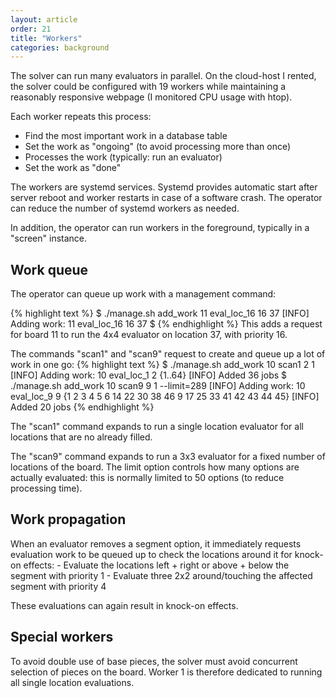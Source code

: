 ```yaml
---
layout: article
order: 21
title: "Workers"
categories: background
---
```

The solver can run many evaluators in parallel.
On the cloud-host I rented, the solver could be configured with 19 workers while maintaining a reasonably responsive webpage (I monitored CPU usage with htop).

Each worker repeats this process:
- Find the most important work in a database table
- Set the work as "ongoing" (to avoid processing more than once)
- Processes the work (typically: run an evaluator)
- Set the work as "done"

The workers are systemd services. Systemd provides automatic start after server reboot and worker restarts in case of a software crash.
The operator can reduce the number of systemd workers as needed.

In addition, the operator can run workers in the foreground, typically in a "screen" instance.

<h2>Work queue</h2>
The operator can queue up work with a management command:

{% highlight text %}
$ ./manage.sh add_work 11 eval_loc_16 16 37
[INFO] Adding work: 11 eval_loc_16 16 37
$
{% endhighlight %}
This adds a request for board 11 to run the 4x4 evaluator on location 37, with priority 16.

The commands "scan1" and "scan9" request to create and queue up a lot of work in one go:
{% highlight text %}
$ ./manage.sh add_work 10 scan1 2 1
[INFO] Adding work: 10 eval_loc_1 2 {1..64}
[INFO] Added 36 jobs
$ ./manage.sh add_work 10 scan9 9 1 --limit=289
[INFO] Adding work: 10 eval_loc_9 9 {1 2 3 4 5 6 14 22 30 38 46 9 17 25 33 41 42 43 44 45}
[INFO] Added 20 jobs
{% endhighlight %}

The "scan1" command expands to run a single location evaluator for all locations that are no already filled.

The "scan9" command expands to run a 3x3 evaluator for a fixed number of locations of the board.
The limit option controls how many options are actually evaluated: this is normally limited to 50 options (to reduce processing time). 

<h2>Work propagation</h2>
When an evaluator removes a segment option, it immediately requests evaluation work to be queued up to check the locations around it for knock-on effects:
- Evaluate the locations left + right or above + below the segment with priority 1
- Evaluate three 2x2 around/touching the affected segment with priority 4 

These evaluations can again result in knock-on effects.

<h2>Special workers</h2>
To avoid double use of base pieces, the solver must avoid concurrent selection of pieces on the board.
Worker 1 is therefore dedicated to running all single location evaluations.
